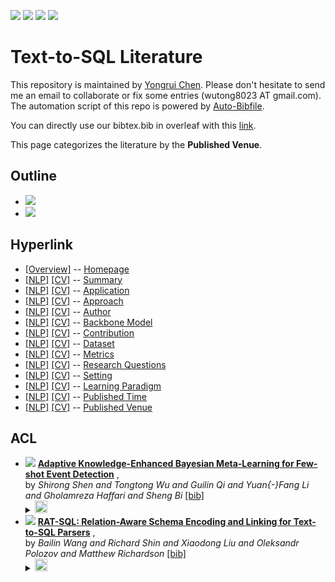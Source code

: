 [![](https://img.shields.io/badge/Awesome_Continual_Learning-yellow)](https://github.com/wutong8023/Awesome_Continual_Learning.git) [![](https://img.shields.io/badge/Awesome_Few_Shot_learning-green)](https://github.com/wutong8023/Awesome_Few_Shot_Learning.git) [![](https://img.shields.io/badge/Awesome_Information_Extraction-blue)](https://github.com/wutong8023/Awesome_Information_Extraction.git) [![](https://img.shields.io/badge/Awesome_Ideas-orange)](https://github.com/wutong8023/Awesome_Ideas.git)

# Text-to-SQL Literature 
This repository is maintained by [Yongrui Chen](). Please don't hesitate to send me an email to collaborate or fix some entries (wutong8023 AT gmail.com). 
The automation script of this repo is powered by [Auto-Bibfile](https://github.com/wutong8023/Auto-Bibfile.git).

You can directly use our bibtex.bib in overleaf with this [link]().

This page categorizes the literature by the **Published Venue**.

## Outline 
- [![](https://img.shields.io/badge/Hyperlink-blue)](https://github.com/bahuia/Awesome_Text_to_SQL/master/./README.md#hyperlink)
- [![](https://img.shields.io/badge/ACL-2-blue)](https://github.com/bahuia/Awesome_Text_to_SQL/master/./README.md#acl)
## Hyperlink 
- [[Overview]](https://github.com/bahuia/Awesome_Text_to_SQL/master/README.md) -- [Homepage](https://github.com/bahuia/Awesome_Text_to_SQL/master/README.md)
- [[NLP]](https://github.com/bahuia/Awesome_Text_to_SQL/master/nl2sql4nlp/./)  [[CV]](https://github.com/bahuia/Awesome_Text_to_SQL/master/nl2sql4cv/./) -- [Summary](https://github.com/bahuia/Awesome_Text_to_SQL/master/nl2sql4all/./)
- [[NLP]](https://github.com/bahuia/Awesome_Text_to_SQL/master/nl2sql4nlp/application)  [[CV]](https://github.com/bahuia/Awesome_Text_to_SQL/master/nl2sql4cv/application) -- [Application](https://github.com/bahuia/Awesome_Text_to_SQL/master/nl2sql4all/application)
- [[NLP]](https://github.com/bahuia/Awesome_Text_to_SQL/master/nl2sql4nlp/approach)  [[CV]](https://github.com/bahuia/Awesome_Text_to_SQL/master/nl2sql4cv/approach) -- [Approach](https://github.com/bahuia/Awesome_Text_to_SQL/master/nl2sql4all/approach)
- [[NLP]](https://github.com/bahuia/Awesome_Text_to_SQL/master/nl2sql4nlp/author)  [[CV]](https://github.com/bahuia/Awesome_Text_to_SQL/master/nl2sql4cv/author) -- [Author](https://github.com/bahuia/Awesome_Text_to_SQL/master/nl2sql4all/author)
- [[NLP]](https://github.com/bahuia/Awesome_Text_to_SQL/master/nl2sql4nlp/backbone_model)  [[CV]](https://github.com/bahuia/Awesome_Text_to_SQL/master/nl2sql4cv/backbone_model) -- [Backbone Model](https://github.com/bahuia/Awesome_Text_to_SQL/master/nl2sql4all/backbone_model)
- [[NLP]](https://github.com/bahuia/Awesome_Text_to_SQL/master/nl2sql4nlp/contribution)  [[CV]](https://github.com/bahuia/Awesome_Text_to_SQL/master/nl2sql4cv/contribution) -- [Contribution](https://github.com/bahuia/Awesome_Text_to_SQL/master/nl2sql4all/contribution)
- [[NLP]](https://github.com/bahuia/Awesome_Text_to_SQL/master/nl2sql4nlp/dataset)  [[CV]](https://github.com/bahuia/Awesome_Text_to_SQL/master/nl2sql4cv/dataset) -- [Dataset](https://github.com/bahuia/Awesome_Text_to_SQL/master/nl2sql4all/dataset)
- [[NLP]](https://github.com/bahuia/Awesome_Text_to_SQL/master/nl2sql4nlp/metrics)  [[CV]](https://github.com/bahuia/Awesome_Text_to_SQL/master/nl2sql4cv/metrics) -- [Metrics](https://github.com/bahuia/Awesome_Text_to_SQL/master/nl2sql4all/metrics)
- [[NLP]](https://github.com/bahuia/Awesome_Text_to_SQL/master/nl2sql4nlp/research_question)  [[CV]](https://github.com/bahuia/Awesome_Text_to_SQL/master/nl2sql4cv/research_question) -- [Research Questions](https://github.com/bahuia/Awesome_Text_to_SQL/master/nl2sql4all/research_question)
- [[NLP]](https://github.com/bahuia/Awesome_Text_to_SQL/master/nl2sql4nlp/setting)  [[CV]](https://github.com/bahuia/Awesome_Text_to_SQL/master/nl2sql4cv/setting) -- [Setting](https://github.com/bahuia/Awesome_Text_to_SQL/master/nl2sql4all/setting)
- [[NLP]](https://github.com/bahuia/Awesome_Text_to_SQL/master/nl2sql4nlp/supervision)  [[CV]](https://github.com/bahuia/Awesome_Text_to_SQL/master/nl2sql4cv/supervision) -- [ Learning Paradigm](https://github.com/bahuia/Awesome_Text_to_SQL/master/nl2sql4all/supervision)
- [[NLP]](https://github.com/bahuia/Awesome_Text_to_SQL/master/nl2sql4nlp/time)  [[CV]](https://github.com/bahuia/Awesome_Text_to_SQL/master/nl2sql4cv/time) -- [Published Time](https://github.com/bahuia/Awesome_Text_to_SQL/master/nl2sql4all/time)
- [[NLP]](https://github.com/bahuia/Awesome_Text_to_SQL/master/nl2sql4nlp/venue)  [[CV]](https://github.com/bahuia/Awesome_Text_to_SQL/master/nl2sql4cv/venue) -- [Published Venue](https://github.com/bahuia/Awesome_Text_to_SQL/master/nl2sql4all/venue)

## ACL

- [![](https://img.shields.io/badge/ACL_Findings-2021-blue)](https://doi.org/10.18653/v1/2021.findings-acl.214) [**Adaptive Knowledge-Enhanced Bayesian Meta-Learning for Few-shot Event
Detection**](https://doi.org/10.18653/v1/2021.findings-acl.214) , <br> by *Shirong Shen and
Tongtong Wu and
Guilin Qi and
Yuan{-}Fang Li and
Gholamreza Haffari and
Sheng Bi* [[bib]](https://github.com/bahuia/Awesome_Text_to_SQL/master/./bibtex.bib#L18-L31)<br> </details><details><summary><img src=https://github.com/bahuia/Awesome_Text_to_SQL/master/scripts/svg/copy_icon.png height="20"></summary><pre>```ShenWQLHB21```
- [![](https://img.shields.io/badge/ACL-2020-blue)](https://www.aclweb.org/anthology/2020.acl-main.677/) [**RAT-SQL: Relation-Aware Schema Encoding and Linking for Text-to-SQL Parsers**](https://www.aclweb.org/anthology/2020.acl-main.677/) , <br> by *Bailin Wang and
Richard Shin and
Xiaodong Liu and
Oleksandr Polozov and
Matthew Richardson* [[bib]](https://github.com/bahuia/Awesome_Text_to_SQL/master/./bibtex.bib#L5-L16)<br> </details><details><summary><img src=https://github.com/bahuia/Awesome_Text_to_SQL/master/scripts/svg/copy_icon.png height="20"></summary><pre>```WangSLPR20```